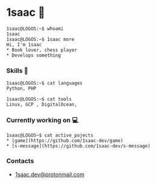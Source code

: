 # 1saac :raccoon:
```console
1saac@LOGOS:~$ whoami
1saac
1saac@LOGOS:~$ 1saac more
Hi, I'm 1saac
* Book lover, chess player
* Develops something
```

### Skills  :elephant:
```console
1saac@LOGOS:~$ cat languages
Python, PHP

1saac@LOGOS:~$ cat tools
Linux, GCP , DigitalOcean, 
```

### Currently working on :computer:
```console
1saac@LOGOS~$ cat active_pojects
* [game](https://github.com/1saac-dev/game) 
* [s-message](https://github.com/1saac-dev/s-message) 
```



### Contacts
* 1saac.dev@protonmail.com

